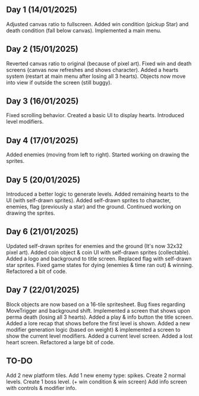 Day 1 (14/01/2025)
---
Adjusted canvas ratio to fullscreen.
Added win condition (pickup Star) and death condition (fall below canvas).
Implemented a main menu.

Day 2 (15/01/2025)
---
Reverted canvas ratio to original (because of pixel art).
Fixed win and death screens (canvas now refreshes and shows character).
Added a hearts system (restart at main menu after losing all 3 hearts).
Objects now move into view if outside the screen (still buggy).

Day 3 (16/01/2025)
---
Fixed scrolling behavior.
Created a basic UI to display hearts.
Introduced level modifiers.

Day 4 (17/01/2025)
---
Added enemies (moving from left to right).
Started working on drawing the sprites.

Day 5 (20/01/2025)
---
Introduced a better logic to generate levels.
Added remaining hearts to the UI (with self-drawn sprites).
Added self-drawn sprites to character, enemies, flag (previously a star) and the ground.
Continued working on drawing the sprites.

Day 6 (21/01/2025)
---
Updated self-drawn sprites for enemies and the ground (It's now 32x32 pixel art).
Added coin object & coin UI with self-drawn sprites (collectable).
Added a logo and background to title screen.
Replaced flag with self-drawn star sprites.
Fixed game states for dying (enemies & time ran out) & winning.
Refactored a bit of code.

Day 7 (22/01/2025)
---
Block objects are now based on a 16-tile spritesheet.
Bug fixes regarding MoveTrigger and background shift.
Implemented a screen that shows upon perma death (losing all 3 hearts).
Added a play & info button the title screen.
Added a lore recap that shows before the first level is shown.
Added a new modifier generation logic (based on weight) & implemented a screen to show the current level modifiers.
Added a current level screen.
Added a lost heart screen.
Refactored a large bit of code.

TO-DO
---
Add 2 new platform tiles.
Add 1 new enemy type: spikes.
Create 2 normal levels.
Create 1 boss level. (+ win condition & win screen)
Add info screen with controls & modifier info.